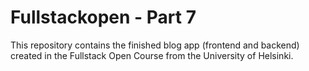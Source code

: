 # Fullstackopen - Part 7
This repository contains the finished blog app (frontend and backend) created in 
the Fullstack Open Course from the University of Helsinki. 

